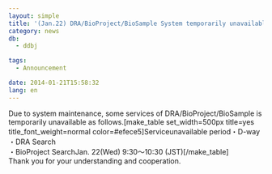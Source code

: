 ```yaml
---
layout: simple
title: '(Jan.22) DRA/BioProject/BioSample System temporarily unavailable'
category: news
db:
  - ddbj

tags:
  - Announcement

date: 2014-01-21T15:58:32
lang: en
---
```


Due to system maintenance, some services of DRA/BioProject/BioSample is temporarily unavailable as follows.[make_table set_width=500px title=yes title_font_weight=normal color=#efece5]Serviceunavailable period・D-way<br>・DRA Search<br>・BioProject SearchJan. 22(Wed) 9:30～10:30 (JST)[/make_table]<br>Thank you for your understanding and cooperation.
